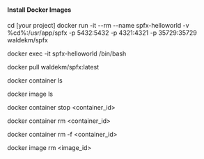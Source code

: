 ﻿# 
#### Install Docker Images
cd [your project]
docker run -it --rm --name spfx-helloworld -v %cd%:/usr/app/spfx -p 5432:5432 -p 4321:4321 -p 35729:35729 waldekm/spfx

<!-- Execute container  -->
docker exec -it spfx-helloworld /bin/bash 

<!-- Pull Latest Docker Image of 'waldekm/spfx' -->
docker pull waldekm/spfx:latest

<!-- List all containers -->
docker container ls

<!-- List all images -->
docker image ls

<!-- Stop container by container id -->
docker container stop <container_id>

<!-- Remove container by container id -->
docker container rm <container_id>

<!-- If don't want stop and remove, can force remove -->
docker container rm -f <container_id>

<!-- Remove image -->
docker image rm <image_id>
